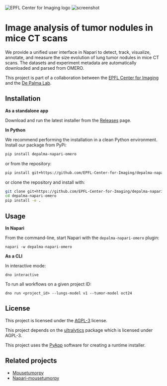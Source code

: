 ![EPFL Center for Imaging logo](https://imaging.epfl.ch/resources/logo-for-gitlab.svg)
![screenshot](./assets/screenshot.png)
# Image analysis of tumor nodules in mice CT scans

We provide a unified user interface in Napari to detect, track, visualize, annotate, and measure the size evolution of lung tumor nodules in mice CT scans. The datasets and experiment metadata are automatically downloaded and parsed from OMERO.

This project is part of a collaboration between the [EPFL Center for Imaging](https://imaging.epfl.ch/) and the [De Palma Lab](https://www.epfl.ch/labs/depalma-lab/).

## Installation

**As a standalone app**

Download and run the latest installer from the [Releases](https://github.com/EPFL-Center-for-Imaging/depalma-napari-omero/releases) page.

**In Python**

We recommend performing the installation in a clean Python environment. Install our package from PyPi:

```sh
pip install depalma-napari-omero
```

or from the repository:

```sh
pip install git+https://github.com/EPFL-Center-for-Imaging/depalma-napari-omero.git
```

or clone the repository and install with:

```sh
git clone git+https://github.com/EPFL-Center-for-Imaging/depalma-napari-omero.git
cd depalma-napari-omero
pip install -e .
```

## Usage

**In Napari**

From the command-line, start Napari with the `depalma-napari-omero` plugin:

```
napari -w depalma-napari-omero
```

**As a CLI**

In interactive mode:

```
dno interactive
```

To run all workflows on a given project ID:

```
dno run <project_id> --lungs-model v1 --tumor-model oct24
```

## License

This project is licensed under the [AGPL-3](LICENSE) license.

This project depends on the [ultralytics](https://github.com/ultralytics/ultralytics) package which is licensed under AGPL-3.

This project uses the [PyApp](https://github.com/ofek/pyapp) software for creating a runtime installer.

## Related projects

- [Mousetumorpy]()
- [Napari-mousetumorpy]()